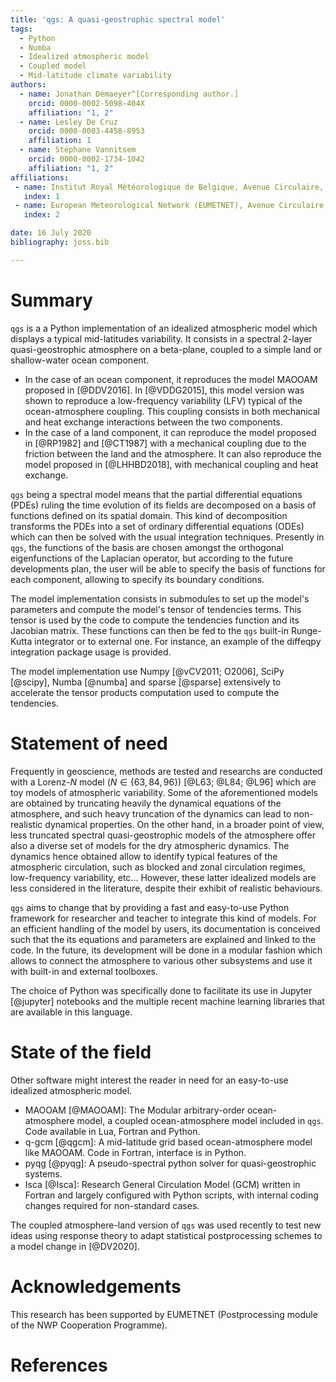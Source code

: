 ```yaml
---
title: 'qgs: A quasi-geostrophic spectral model'
tags:
  - Python
  - Numba
  - Idealized atmospheric model
  - Coupled model
  - Mid-latitude climate variability
authors:
  - name: Jonathan Demaeyer^[Corresponding author.]
    orcid: 0000-0002-5098-404X 
    affiliation: "1, 2"
  - name: Lesley De Cruz
    orcid: 0000-0003-4458-8953
    affiliation: 1
  - name: Stéphane Vannitsem 
    orcid: 0000-0002-1734-1042
    affiliation: "1, 2"
affiliations:
 - name: Institut Royal Météorologique de Belgique, Avenue Circulaire, 3, 1180 Brussels, Belgium
   index: 1
 - name: European Meteorological Network (EUMETNET), Avenue Circulaire, 3, 1180 Brussels, Belgium
   index: 2 

date: 16 July 2020
bibliography: joss.bib

---
```


# Summary

`qgs` is a a Python implementation of an idealized atmospheric model which displays a typical mid-latitudes variability. 
It consists in a spectral 2-layer quasi-geostrophic atmosphere on a beta-plane, coupled to a simple land or shallow-water ocean component.
* In the case of an ocean component, it reproduces the model MAOOAM proposed in [@DDV2016]. In [@VDDG2015], this model version was shown to reproduce a 
low-frequency variability (LFV) typical of the ocean-atmosphere coupling. 
This coupling consists in both mechanical and heat exchange interactions between the two components.
* In the case of a land component, it can reproduce the model proposed in [@RP1982] and [@CT1987] with a mechanical coupling due to the 
friction between the land and the atmosphere. It can also reproduce the model proposed in [@LHHBD2018], with mechanical coupling and heat exchange.

`qgs` being a spectral model means that the partial differential equations (PDEs) ruling the time evolution of its fields are decomposed on a basis of functions defined on its 
spatial domain. 
This kind of decomposition transforms the PDEs into a set of ordinary differential equations (ODEs) which can then be solved with the usual integration techniques.
Presently in `qgs`, the functions of the basis are chosen amongst the orthogonal eigenfunctions of the Laplacian operator, but 
according to the future developments plan, the user will be able to specify the basis of functions for each component, allowing to specify its boundary conditions.

The model implementation consists in submodules to set up the model's parameters and compute the model's tensor of tendencies terms.
This tensor is used by the code to compute the tendencies function and its Jacobian matrix. These functions can then be fed to the `qgs` built-in Runge-Kutta integrator or 
to external one. For instance, an example of the diffeqpy integration package usage is provided.

The model implementation use Numpy [@vCV2011; O2006], SciPy [@scipy], Numba [@numba] and sparse [@sparse] extensively to accelerate the tensor products computation used to compute the tendencies.

# Statement of need

Frequently in geoscience, methods are tested and researchs are conducted with a Lorenz-$N$ model ($N \in \{63, 84, 96\}$) [@L63; @L84; @L96] which are toy models of atmospheric variability. 
Some of the aforementioned models are obtained by truncating heavily the dynamical equations of the atmosphere, and such heavy truncation of the dynamics can lead to non-realistic dynamical properties.
On the other hand, in a broader point of view, less truncated spectral quasi-geostrophic models of the atmosphere offer also a diverse set of models for the dry atmospheric dynamics. The dynamics hence obtained allow to 
identify typical features of the atmospheric circulation, such as blocked and zonal circulation regimes, low-frequency variability, etc...
However, these latter idealized models are less considered in the literature, despite their exhibit of realistic behaviours.

`qgs` aims to change that by providing a fast and easy-to-use Python framework for researcher and teacher to integrate this kind of models. 
For an efficient handling of the model by users, its documentation is conceived such that the its equations and parameters are explained and linked to the code.
In the future, its development will be done in a modular fashion which allows to connect the atmosphere to various other subsystems and use it with built-in and external toolboxes.

The choice of Python was specifically done to facilitate its use in Jupyter [@jupyter] notebooks and the multiple recent machine learning libraries that are available in this 
language.

# State of the field

Other software might interest the reader in need for an easy-to-use idealized atmospheric model.

* MAOOAM [@MAOOAM]: The Modular arbitrary-order ocean-atmosphere model, a coupled ocean-atmosphere model included in `qgs`. 
                    Code available in Lua, Fortran and Python.
* q-gcm [@qgcm]: A mid-latitude grid based ocean-atmosphere model like MAOOAM. Code in Fortran, interface is in Python.
* pyqg [@pyqg]: A pseudo-spectral python solver for quasi-geostrophic systems.
* Isca [@Isca]: Research General Circulation Model (GCM) written in Fortran and largely
                configured with Python scripts, with internal coding changes required for non-standard cases.

The coupled atmosphere-land version of `qgs` was used recently to test new ideas using response theory to adapt statistical postprocessing schemes to a model change in [@DV2020].
 
# Acknowledgements

This research has been supported by EUMETNET (Postprocessing module of the NWP Cooperation Programme).

# References

